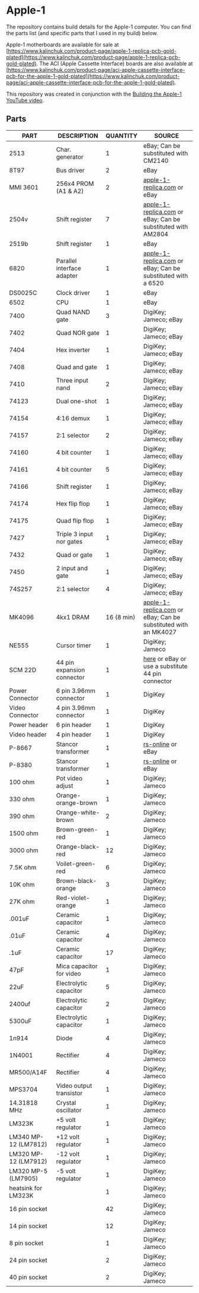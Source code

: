 # Apple-1

The repository contains build details for the Apple-1 computer. You can find the parts list (and specific parts that I used in my build) below.

Apple-1 motherboards are available for sale at [https://www.kalinchuk.com/product-page/apple-1-replica-pcb-gold-plated](https://www.kalinchuk.com/product-page/apple-1-replica-pcb-gold-plated). The ACI (Apple Cassette Interface) boards are also available at [https://www.kalinchuk.com/product-page/aci-apple-cassette-interface-pcb-for-the-apple-1-gold-plated](https://www.kalinchuk.com/product-page/aci-apple-cassette-interface-pcb-for-the-apple-1-gold-plated).

This repository was created in conjunction with the [Building the Apple-1 YouTube video](https://youtu.be/XG5PeAzQp0w).

## Parts

| PART     | DESCRIPTION     | QUANTITY  | SOURCE |
|----------|-----------------|-----------|-------------------------|
| 2513     | Char. generator  | 1         | eBay; Can be substituted with CM2140 |
| 8T97     | Bus driver       | 2        | eBay                    |
| MMI 3601 | 256x4 PROM (A1 & A2) | 2    | [apple-1-replica.com](https://www.apple-1-replica.com/shop/Apple-1-PROMs-Wozmon-p561222037) or eBay |
| 2504v    | Shift register   | 7        | [apple-1-replica.com](https://www.apple-1-replica.com/shop/AM-2804PC-Shift-Register-Set-of-7-p561219796) or eBay; Can be substituted with AM2804 |
| 2519b    | Shift register   | 1        | eBay |
| 6820     | Parallel interface adapter  | 1 | [apple-1-replica.com](https://www.apple-1-replica.com/shop/Rockwell-PIA-6520-11-p561207316) or eBay; Can be substituted with a 6520 |
| DS0025C  | Clock driver     | 1        | eBay                   |
| 6502     | CPU              | 1        | eBay                   |
| 7400     | Quad NAND gate   | 3        | DigiKey; Jameco; eBay  |
| 7402     | Quad NOR gate    | 1        | DigiKey; Jameco; eBay  |
| 7404     | Hex inverter     | 1        | DigiKey; Jameco; eBay  |
| 7408     | Quad and gate    | 1        | DigiKey; Jameco; eBay  |
| 7410     | Three input nand | 2        | DigiKey; Jameco; eBay  |
| 74123    | Dual one-shot    | 1        | DigiKey; Jameco; eBay  |
| 74154    | 4:16 demux       | 1        | DigiKey; Jameco; eBay  |
| 74157    | 2:1 selector     | 2        | DigiKey; Jameco; eBay  |
| 74160    | 4 bit counter    | 1        | DigiKey; Jameco; eBay  |
| 74161    | 4 bit counter    | 5        | DigiKey; Jameco; eBay  |
| 74166    | Shift register   | 1        | DigiKey; Jameco; eBay  |
| 74174    | Hex flip flop    | 1        | DigiKey; Jameco; eBay  |
| 74175    | Quad flip flop   | 1        | DigiKey; Jameco; eBay  |
| 7427     | Triple 3 input nor gates | 1        | DigiKey; Jameco; eBay  |
| 7432     | Quad or gate     | 1        | DigiKey; Jameco; eBay  |
| 7450     | 2 input and gate | 1        | DigiKey; Jameco; eBay  |
| 74S257   | 2:1 selector     | 4        | DigiKey; Jameco; eBay  |
| MK4096   | 4kx1 DRAM        | 16 (8 min) | [apple-1-replica.com](https://www.apple-1-replica.com/shop/Intersil-MK4027N-3-set-of-16-p561208071) or eBay; Can be substituted with an MK4027 |
| NE555    | Cursor timer     | 1        | DigiKey; Jameco        |
| SCM 22D  | 44 pin expansion connector | 1 | [here](https://www.mjtronix.co.uk/products/genuine-scm-44-pin-pcb-edge-connector-used-in-apple-one) or eBay or use a substitute 44 pin connector |
| Power Connector | 6 pin 3.96mm connector  | 1 | DigiKey |
| Video Connector | 4 pin 3.96mm connector | 1 | DigiKey |
| Power header | 6 pin header | 1 | DigiKey |
| Video header | 4 pin header | 1 | DigiKey |
| P-8667 | Stancor transformer | 1 | [rs-online](https://us.rs-online.com/product/stancor/p-8667/70213277) or eBay |
| P-8380 | Stancor transformer | 1 | [rs-online](https://us.rs-online.com/product/stancor/p-8380/70600584) or eBay |
| 100 ohm | Pot video adjust | 1 | DigiKey; Jameco |
| 330 ohm | Orange-orange-brown | 1 | DigiKey; Jameco |
| 390 ohm | Orange-white-brown | 2 | DigiKey; Jameco |
| 1500 ohm | Brown-green-red | 1 | DigiKey; Jameco |
| 3000 ohm | Orange-black-red | 12 | DigiKey; Jameco |
| 7.5K ohm | Voilet-green-red | 6 | DigiKey; Jameco |
| 10K ohm | Brown-black-orange | 3 | DigiKey; Jameco |
| 27K ohm | Red-violet-orange | 1 | DigiKey; Jameco |
| .001uF | Ceramic capacitor | 1 | DigiKey; Jameco |
| .01uF | Ceramic capacitor | 4 | DigiKey; Jameco |
| .1uF | Ceramic capacitor | 17 | DigiKey; Jameco |
| 47pF | Mica capacitor for video | 1 | DigiKey; Jameco |
| 22uF | Electrolytic capacitor | 5 | DigiKey; Jameco |
| 2400uf | Electrolytic capacitor | 2 | DigiKey; Jameco |
| 5300uF | Electrolytic capacitor | 1 | DigiKey; Jameco |
| 1n914 | Diode | 4 | DigiKey; Jameco |
| 1N4001 | Rectifier | 4 | DigiKey; Jameco |
| MR500/A14F | Rectifier | 4 | DigiKey; Jameco |
| MPS3704 | Video output transistor | 1 | DigiKey; Jameco |
| 14.31818 MHz | Crystal oscillator | 1 | DigiKey; Jameco |
| LM323K | +5 volt regulator | 1 | DigiKey; Jameco |
| LM340 MP-12 (LM7812) | +12 volt regulator | 1 | DigiKey; Jameco |
| LM320 MP-12 (LM7912) | -12 volt regulator | 1 | DigiKey; Jameco |
| LM320 MP-5 (LM7905) | -5 volt regulator | 1 | DigiKey; Jameco |
| heatsink for LM323K | | 1 | DigiKey; Jameco |
| 16 pin socket | | 42 | DigiKey; Jameco |
| 14 pin socket | | 12 | DigiKey; Jameco |
| 8 pin socket | | 1 | DigiKey; Jameco |
| 24 pin socket | | 2 | DigiKey; Jameco |
| 40 pin socket | | 2 | DigiKey; Jameco |
